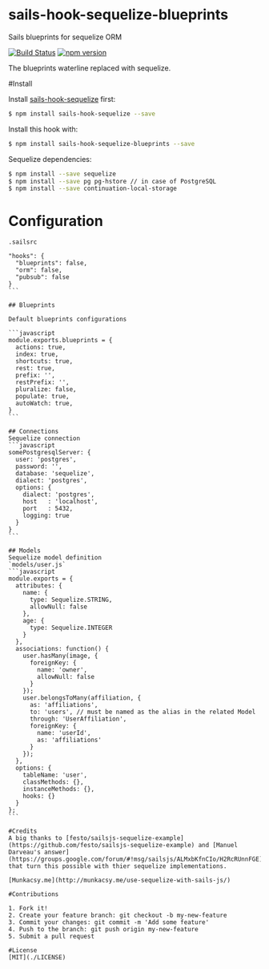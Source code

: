 # sails-hook-sequelize-blueprints
Sails blueprints for sequelize ORM

[![Build Status](https://travis-ci.org/cesardeazevedo/sails-hook-sequelize-blueprints.svg)](https://travis-ci.org/cesardeazevedo/sails-hook-sequelize-blueprints)
[![npm version](https://badge.fury.io/js/sails-hook-sequelize-blueprints.svg)](http://badge.fury.io/js/sails-hook-sequelize-blueprints)

The blueprints waterline replaced with sequelize.

#Install

Install [sails-hook-sequelize](https://github.com/festo/sails-hook-sequelize) first:
```sh
$ npm install sails-hook-sequelize --save
```

Install this hook with:

```sh
$ npm install sails-hook-sequelize-blueprints --save
```

Sequelize dependencies:

```sh
$ npm install --save sequelize
$ npm install --save pg pg-hstore // in case of PostgreSQL
$ npm install --save continuation-local-storage
```

# Configuration

`.sailsrc`
````
"hooks": {
  "blueprints": false,
  "orm": false,
  "pubsub": false
}
```

## Blueprints

Default blueprints configurations

```javascript
module.exports.blueprints = {
  actions: true,
  index: true,
  shortcuts: true,
  rest: true,
  prefix: '',
  restPrefix: '',
  pluralize: false,
  populate: true,
  autoWatch: true,
}
```

## Connections
Sequelize connection
```javascript
somePostgresqlServer: {
  user: 'postgres',
  password: '',
  database: 'sequelize',
  dialect: 'postgres',
  options: {
    dialect: 'postgres',
    host   : 'localhost',
    port   : 5432,
    logging: true
  }
}
```

## Models
Sequelize model definition
`models/user.js`
```javascript
module.exports = {
  attributes: {
    name: {
      type: Sequelize.STRING,
      allowNull: false
    },
    age: {
      type: Sequelize.INTEGER
    }
  },
  associations: function() {
    user.hasMany(image, {
      foreignKey: {
        name: 'owner',
        allowNull: false
      }
    });
    user.belongsToMany(affiliation, {
      as: 'affiliations',
      to: 'users', // must be named as the alias in the related Model
      through: 'UserAffiliation',
      foreignKey: {
        name: 'userId',
        as: 'affiliations'
      }
    });
  },
  options: {
    tableName: 'user',
    classMethods: {},
    instanceMethods: {},
    hooks: {}
  }
};
```

#Credits
A big thanks to [festo/sailsjs-sequelize-example](https://github.com/festo/sailsjs-sequelize-example) and [Manuel Darveau's answer](https://groups.google.com/forum/#!msg/sailsjs/ALMxbKfnCIo/H2RcRUnnFGE) that turn this possible with thier sequelize implementations.

[Munkacsy.me](http://munkacsy.me/use-sequelize-with-sails-js/)

#Contributions

1. Fork it!
2. Create your feature branch: git checkout -b my-new-feature
3. Commit your changes: git commit -m 'Add some feature'
4. Push to the branch: git push origin my-new-feature
5. Submit a pull request

#License
[MIT](./LICENSE)
